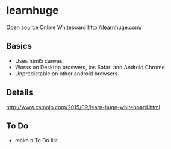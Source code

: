 # learnhuge
Open source Online Whiteboard http://learnhuge.com/


## Basics
* Uses html5 canvas 
* Works on Desktop broswers, ios Safari and Android Chrome
* Unpredictable on other android browsers


## Details 
http://www.csmojo.com/2015/09/learn-huge-whiteboard.html


## To Do
* make a To Do list
